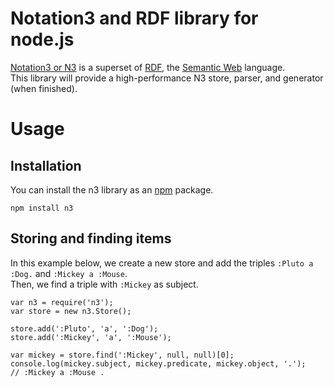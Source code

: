 # Notation3 and RDF library for node.js

[Notation3 or N3](http://www.w3.org/TeamSubmission/n3/) is a superset of [RDF](http://www.w3.org/TR/rdf-primer/), the [Semantic Web](http://www.w3.org/2001/sw/) language.  
This library will provide a high-performance N3 store, parser, and generator (when finished).

# Usage

## Installation
You can install the n3 library as an [npm](http://npmjs.org/) package.

    npm install n3

## Storing and finding items

In this example below, we create a new store and add the triples `:Pluto a :Dog.` and `:Mickey a :Mouse`.  
Then, we find a triple with `:Mickey` as subject.

    var n3 = require('n3');
    var store = new n3.Store();

    store.add(':Pluto', 'a', ':Dog');
    store.add(':Mickey', 'a', ':Mouse');

    var mickey = store.find(':Mickey', null, null)[0];
    console.log(mickey.subject, mickey.predicate, mickey.object, '.');
    // :Mickey a :Mouse .
